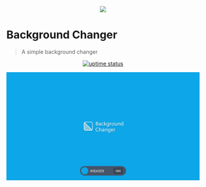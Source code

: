 <p align="center">
  <img src="./public/logo.png" lt="Logo" width="65" />
<p>

# Background Changer
> A simple background changer

<p align="center">
  <a href="https://uptime.betterstack.com/?utm_source=status_badge">
    <img src="https://uptime.betterstack.com/status-badges/v3/monitor/167ra.svg" alt="uptime status">
  </a>
</p>

![Landing](public/previews/landing.webp)
